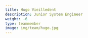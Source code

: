 ```yaml
---
title: Hugo Vieilledent
description: Junior System Engineer
weight: -6
type: teammember
image: img/team/hugo.jpg
---
```


